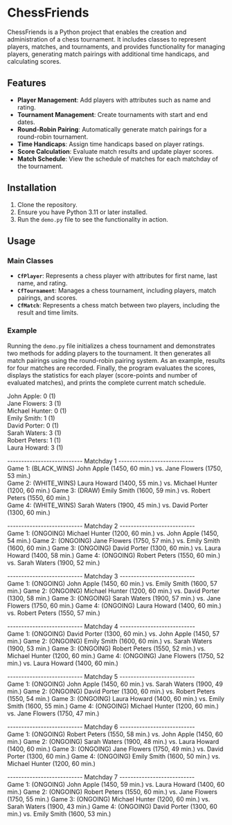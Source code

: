 # ChessFriends

ChessFriends is a Python project that enables the creation and administration of a chess tournament. It includes classes to represent players, matches, and tournaments, and provides functionality for managing players, generating match pairings with additional time handicaps, and calculating scores.

## Features

- **Player Management**: Add players with attributes such as name and rating.
- **Tournament Management**: Create tournaments with start and end dates.
- **Round-Robin Pairing**: Automatically generate match pairings for a round-robin tournament.
- **Time Handicaps**: Assign time handicaps based on player ratings.
- **Score Calculation**: Evaluate match results and update player scores.
- **Match Schedule**: View the schedule of matches for each matchday of the tournament.

## Installation

1. Clone the repository.
2. Ensure you have Python 3.11 or later installed.
3. Run the `demo.py` file to see the functionality in action.

## Usage

### Main Classes

- **`CfPlayer`**: Represents a chess player with attributes for first name, last name, and rating.
- **`CfTournament`**: Manages a chess tournament, including players, match pairings, and scores.
- **`CfMatch`**: Represents a chess match between two players, including the result and time limits.

### Example

Running the `demo.py` file initializes a chess tournament and demonstrates two methods for adding players to the tournament. It then generates all match pairings using the round-robin pairing system.
As an example, results for four matches are recorded. Finally, the program evaluates the scores, displays the statistics for each player (score-points and number of evaluated matches), and prints the complete current match schedule.


John Apple: 0 (1)  
Jane Flowers: 3 (1)  
Michael Hunter: 0 (1)  
Emily Smith: 1 (1)  
David Porter: 0 (1)  
Sarah Waters: 3 (1)  
Robert Peters: 1 (1)  
Laura Howard: 3 (1)  

--------------------------- Matchday 1 ---------------------------  
Game 1: (BLACK_WINS) John Apple (1450, 60 min.) vs. Jane Flowers (1750, 53 min.)    
Game 2: (WHITE_WINS) Laura Howard (1400, 55 min.) vs. Michael Hunter (1200, 60 min.)
Game 3: (DRAW) Emily Smith (1600, 59 min.) vs. Robert Peters (1550, 60 min.)        
Game 4: (WHITE_WINS) Sarah Waters (1900, 45 min.) vs. David Porter (1300, 60 min.)  

--------------------------- Matchday 2 ---------------------------  
Game 1: (ONGOING) Michael Hunter (1200, 60 min.) vs. John Apple (1450, 54 min.)
Game 2: (ONGOING) Jane Flowers (1750, 57 min.) vs. Emily Smith (1600, 60 min.)
Game 3: (ONGOING) David Porter (1300, 60 min.) vs. Laura Howard (1400, 58 min.)
Game 4: (ONGOING) Robert Peters (1550, 60 min.) vs. Sarah Waters (1900, 52 min.)

--------------------------- Matchday 3 ---------------------------  
Game 1: (ONGOING) John Apple (1450, 60 min.) vs. Emily Smith (1600, 57 min.)
Game 2: (ONGOING) Michael Hunter (1200, 60 min.) vs. David Porter (1300, 58 min.)
Game 3: (ONGOING) Sarah Waters (1900, 57 min.) vs. Jane Flowers (1750, 60 min.)
Game 4: (ONGOING) Laura Howard (1400, 60 min.) vs. Robert Peters (1550, 57 min.)

--------------------------- Matchday 4 ---------------------------  
Game 1: (ONGOING) David Porter (1300, 60 min.) vs. John Apple (1450, 57 min.)
Game 2: (ONGOING) Emily Smith (1600, 60 min.) vs. Sarah Waters (1900, 53 min.)
Game 3: (ONGOING) Robert Peters (1550, 52 min.) vs. Michael Hunter (1200, 60 min.)
Game 4: (ONGOING) Jane Flowers (1750, 52 min.) vs. Laura Howard (1400, 60 min.)

--------------------------- Matchday 5 ---------------------------  
Game 1: (ONGOING) John Apple (1450, 60 min.) vs. Sarah Waters (1900, 49 min.)
Game 2: (ONGOING) David Porter (1300, 60 min.) vs. Robert Peters (1550, 54 min.)
Game 3: (ONGOING) Laura Howard (1400, 60 min.) vs. Emily Smith (1600, 55 min.)
Game 4: (ONGOING) Michael Hunter (1200, 60 min.) vs. Jane Flowers (1750, 47 min.)

--------------------------- Matchday 6 ---------------------------  
Game 1: (ONGOING) Robert Peters (1550, 58 min.) vs. John Apple (1450, 60 min.)
Game 2: (ONGOING) Sarah Waters (1900, 48 min.) vs. Laura Howard (1400, 60 min.)
Game 3: (ONGOING) Jane Flowers (1750, 49 min.) vs. David Porter (1300, 60 min.)
Game 4: (ONGOING) Emily Smith (1600, 50 min.) vs. Michael Hunter (1200, 60 min.)

--------------------------- Matchday 7 ---------------------------  
Game 1: (ONGOING) John Apple (1450, 59 min.) vs. Laura Howard (1400, 60 min.)
Game 2: (ONGOING) Robert Peters (1550, 60 min.) vs. Jane Flowers (1750, 55 min.)
Game 3: (ONGOING) Michael Hunter (1200, 60 min.) vs. Sarah Waters (1900, 43 min.)
Game 4: (ONGOING) David Porter (1300, 60 min.) vs. Emily Smith (1600, 53 min.)
